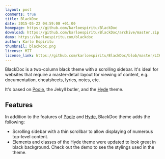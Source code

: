 ```yaml
---
layout: post
comments: true
title: BlackDoc
date: 2015-05-22 04:59:00 +01:00
homepage: https://github.com/karloespiritu/BlackDoc
download: https://github.com/karloespiritu/BlackDoc/archive/master.zip
demo: https://karloespiritu.com/blackdoc
author: Karlo Espiritu
thumbnail: blackdoc.png
license: MIT
license_link: https://github.com/karloespiritu/BlackDoc/blob/master/LICENSE.md
---
```


BlackDoc is a two-column black theme with a scrolling sidebar. It's ideal for websites that require a master-detail layout for viewing of content, e.g. documentation, cheatsheets, lyrics, notes, etc.

It's based on [Poole](https://getpoole.com), the Jekyll butler, and the [Hyde](https://hyde.getpoole.com) theme.

## Features

In addition to the features of [Poole](https://getpoole.com) and [Hyde](https://hyde.getpoole.com), BlackDoc theme adds the following:

* Scrolling sidebar with a thin scrollbar to allow displaying of   numerous top-level content.
* Elements and classes of the Hyde theme were updated to look great in black background. Check out the demo to see the stylings used in the theme.
